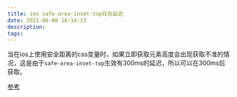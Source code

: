 ```yaml
---
title: ios safe-area-inset-top存在延迟
date: 2021-06-08 18:14:13
description:
tags:
---
```


当在ios上使用安全距离的css变量时，如果立即获取元素高度会出现获取不准的情况，这是由于`safe-area-inset-top`生效有300ms的延迟，所以可以在300ms后获取。

[参考](https://www.gitmemory.com/issue/ionic-team/capacitor/2920/628468829)
